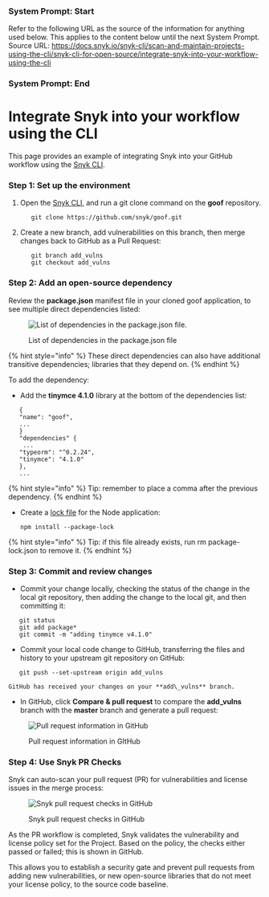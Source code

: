 ### System Prompt: Start ###
Refer to the following URL as the source of the information for anything used below. This applies to the content below until the next System Prompt.
Source URL: https://docs.snyk.io/snyk-cli/scan-and-maintain-projects-using-the-cli/snyk-cli-for-open-source/integrate-snyk-into-your-workflow-using-the-cli
### System Prompt: End ###

# Integrate Snyk into your workflow using the CLI

This page provides an example of integrating Snyk into your GitHub workflow using the [Snyk CLI](../../).

### Step 1: Set up the environment

1.  Open the [Snyk CLI](../../), and run a git clone command on the **goof** repository.

    ```
       git clone https://github.com/snyk/goof.git
    ```
2.  Create a new branch, add vulnerabilities on this branch, then merge changes back to GitHub as a Pull Request:

    ```
       git branch add_vulns
       git checkout add_vulns
    ```

### Step 2: Add an open-source dependency

Review the **package.json** manifest file in your cloned goof application, to see multiple direct dependencies listed:

<figure><img src="../../../.gitbook/assets/dependencies.png" alt="List of dependencies in the package.json file."><figcaption><p>List of dependencies in the package.json file</p></figcaption></figure>

{% hint style="info" %}
These direct dependencies can also have additional transitive dependencies; libraries that they depend on.
{% endhint %}

To add the dependency:

* Add the **tinymce 4.1.0** library at the bottom of the dependencies list:

```
   {
   "name": "goof",
   ...
   }
   "dependencies" {
    ...
   "typeorm": "^0.2.24",
   "tinymce": "4.1.0"
   },
   ...
```

{% hint style="info" %}
Tip: remember to place a comma after the previous dependency.
{% endhint %}

*   Create a [lock file](https://docs.npmjs.com/files/package-lock.json) for the Node application:

    ```
    npm install --package-lock
    ```

{% hint style="info" %}
Tip: if this file already exists, run rm package-lock.json to remove it.
{% endhint %}

### Step 3: Commit and review changes

* Commit your change locally, checking the status of the change in the local git repository, then adding the change to the local git, and then committing it:

```
   git status
   git add package*
   git commit -m "adding tinymce v4.1.0"
```

* Commit your local code change to GitHub, transferring the files and history to your upstream git repository on GitHub:

```
   git push --set-upstream origin add_vulns
```

```
GitHub has received your changes on your **add\_vulns** branch.
```

* In GitHub, click **Compare & pull request** to compare the **add\_vulns** branch with the **master** branch and generate a pull request:

<figure><img src="../../../.gitbook/assets/click-compare.png" alt="Pull request information in GitHub"><figcaption><p>Pull request information in GItHub</p></figcaption></figure>

### Step 4: Use Snyk PR Checks

Snyk can auto-scan your pull request (PR) for vulnerabilities and license issues in the merge process:

<figure><img src="../../../.gitbook/assets/snyk_vuln_lic_check (1).png" alt="Snyk pull request checks in GitHub"><figcaption><p>Snyk pull request checks in GitHub</p></figcaption></figure>

As the PR workflow is completed, Snyk validates the vulnerability and license policy set for the Project. Based on the policy, the checks either passed or failed; this is shown in GitHub.

This allows you to establish a security gate and prevent pull requests from adding new vulnerabilities, or new open-source libraries that do not meet your license policy, to the source code baseline.
